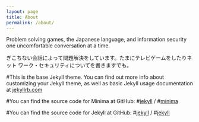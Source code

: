 ```yaml
---
layout: page
title: About
permalink: /about/
---
```

Problem solving games, the Japanese language, and information security
one uncomfortable conversation at a time.  

ぎこちない会話によって問題解決をしています。たまにテレビゲームをしたりネット
ワーク・セキュリティについてを書きますでも。

#This is the base Jekyll theme. You can find out more info about customizing your Jekyll theme, as well as basic Jekyll usage documentation at [jekyllrb.com](https://jekyllrb.com/)

#You can find the source code for Minima at GitHub:
#[jekyll][jekyll-organization] /
#[minima](https://github.com/jekyll/minima)

#You can find the source code for Jekyll at GitHub:
#[jekyll][jekyll-organization] /
#[jekyll](https://github.com/jekyll/jekyll)


[jekyll-organization]: https://github.com/jekyll

